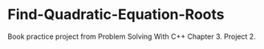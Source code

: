 # Find-Quadratic-Equation-Roots
Book practice project from Problem Solving With C++ Chapter 3. Project 2.
